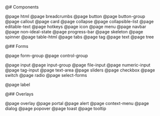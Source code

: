 @# Components

<!-- Exact ordering of components in the navbar: -->

@page html
@page breadcrumbs
@page button
@page button-group
@page callout
@page card
@page collapse
@page collapsible-list
@page editable-text
@page hotkeys
@page icon
@page menu
@page navbar
@page non-ideal-state
@page progress-bar
@page skeleton
@page spinner
@page table-html
@page tabs
@page tag
@page text
@page tree

@## Forms

@page form-group
@page control-group

<!-- ordering of these guys needs some work... what makes sense?? -->
@page input
@page input-group
@page file-input
@page numeric-input
@page tag-input
@page text-area
@page sliders
@page checkbox
@page switch
@page radio
@page select-forms

<!-- this guy's gonna go away shortly -->
@page label

@## Overlays

<!-- now people will read the Overlay docs!! -->
@page overlay
@page portal
@page alert
@page context-menu
@page dialog
@page popover
@page toast
@page tooltip
